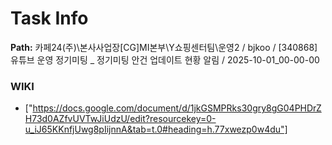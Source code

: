 # Task Info

**Path:** 카페24(주)\본사사업장\[CG]MI본부\Y쇼핑센터팀\운영2 / bjkoo / [340868] 유튜브 운영 정기미팅 _ 정기미팅 안건 업데이트 현황 알림 / 2025-10-01_00-00-00

### WIKI
- ["https://docs.google.com/document/d/1jkGSMPRks30gry8gG04PHDrZH73d0AZfvUVTwJiUdzU/edit?resourcekey=0-u_iJ65KKnfjUwg8pIijnnA&tab=t.0#heading=h.77xwezp0w4du"]

